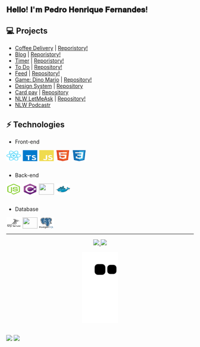 <h2>𝐇𝐞𝐥𝐥𝐨! 𝐈'𝐦 𝐏𝐞𝐝𝐫𝐨 𝐇𝐞𝐧𝐫𝐢𝐪𝐮𝐞 𝐅𝐞𝐫𝐧𝐚𝐧𝐝𝐞𝐬!</h2>

## 💻 Projects
* [Coffee Delivery](https://coffee-delivery-pedrohenriquefernandes.vercel.app "site") | [Reporistory!](https://github.com/PedroHenriqueFernandes/coffee-delivery "see the repository")
* [Blog](https://blog-pedrohenriquefernandes.vercel.app "site") | [Reporistory!](https://github.com/PedroHenriqueFernandes/blog "see the repository")
* [Timer](https://timer-pedrohenriquefernandes.vercel.app "site") | [Reporistory!](https://github.com/PedroHenriqueFernandes/timer "see the repository")
* [To Do](https://to-do-pedrohenriquefernandes.vercel.app) | [Repository!](https://github.com/PedroHenriqueFernandes/To-Do "see the repository")
* [Feed](https://github.com/PedroHenriqueFernandes/Feed "see the repository") | [Repository!](feed-pedrohenriquefernandes.vercel.app)
* [Game: Dino Mario](dino-mario-pedrohenriquefernandes.vercel.app) | [Repository!](https://github.com/PedroHenriqueFernandes/DinoMario "see the repository")
* [Design System](https://pedrohenriquefernandes.github.io/ignite-lab-design-system/) | [Repository](https://github.com/PedroHenriqueFernandes/ignite-lab-design-system "see the repository")
* [Card pay](https://explorer-lab-pedrohenriquefernandes.vercel.app) | [Repository](https://github.com/PedroHenriqueFernandes/explorer-lab "see the repository")
* [NLW LetMeAsk](https://letmeask-pedrofernandes.web.app "site") | [Repository!](https://github.com/PedroHenriqueFernandes/letmeask "see the repository")
* [NLW Podcastr](https://github.com/PedroHenriqueFernandes/podcastr "see the repository")
   

   
   
## ⚡ Technologies

*  Front-end

<div style="display: inline_block">
  <img align="center"  height="30" width="40" src="https://raw.githubusercontent.com/devicons/devicon/master/icons/react/react-original.svg">
  <img align="center" height="30" width="40" src="https://raw.githubusercontent.com/devicons/devicon/master/icons/typescript/typescript-original.svg">
  <img align="center" height="30" width="40" src="https://raw.githubusercontent.com/devicons/devicon/master/icons/javascript/javascript-plain.svg">
  <img align="center"  height="30" width="40" src="https://raw.githubusercontent.com/devicons/devicon/master/icons/html5/html5-original.svg">
  <img align="center" height="30" width="40" src="https://raw.githubusercontent.com/devicons/devicon/master/icons/css3/css3-original.svg">
</div>

##

* Back-end

<div style="display: inline_block">
  <img align="center" height="30" width="40" src="https://raw.githubusercontent.com/devicons/devicon/master/icons/nodejs/nodejs-plain.svg">
  <img align="center" height="30" width="40" src="https://raw.githubusercontent.com/devicons/devicon/master/icons/csharp/csharp-original.svg">
  <img align="center" height="30" width="40" src="https://cdn.jsdelivr.net/gh/devicons/devicon/icons/arduino/arduino-original.svg">
  <img align="center" height="30" width="40" src="https://raw.githubusercontent.com/devicons/devicon/master/icons/docker/docker-original.svg">
</div>

##

*  Database

<div style="display: inline_block">
  <img align="center" height="30" width="40" src="https://raw.githubusercontent.com/devicons/devicon/master/icons/microsoftsqlserver/microsoftsqlserver-plain-wordmark.svg">
  <img align="center" height="30" width="40" src="https://user-images.githubusercontent.com/82915233/192396374-12646e5d-ed73-42d4-b6de-39b9be0573c0.svg">
  <img align="center" height="30" width="40" src="https://raw.githubusercontent.com/devicons/devicon/master/icons/postgresql/postgresql-original-wordmark.svg">
</div>



---

<div align="center">
  <a href="https://github.com/PedroHenriqueFernandes">
  <img height="180em" src="https://github-readme-stats.vercel.app/api?username=PedroHenriqueFernandes&show_icons=true&theme=dark&include_all_commits=true&count_private=true"/>
  <img height="180em" src="https://github-readme-stats.vercel.app/api/top-langs/?username=PedroHenriqueFernandes&layout=compact&langs_count=7&theme=dark"/>
  
  ![Snake animation](https://github.com/PedroHenriqueFernandes/PedroHenriqueFernandes/blob/output/github-contribution-grid-snake.svg)
</div>
  
  ##
  
 <div>  
  <a href = "mailto:pedro.h.fernandes752@gmail.com"><img src="https://img.shields.io/badge/Gmail-D14836?style=for-the-badge&logo=gmail&logoColor=white" target="_blank"></a>
  <a href="https://www.linkedin.com/in/pedro-h-fernandes752/" target="_blank"><img src="https://img.shields.io/badge/-LinkedIn-%230077B5?style=for-the-badge&logo=linkedin&logoColor=white" target="_blank"></a> 
</div>
